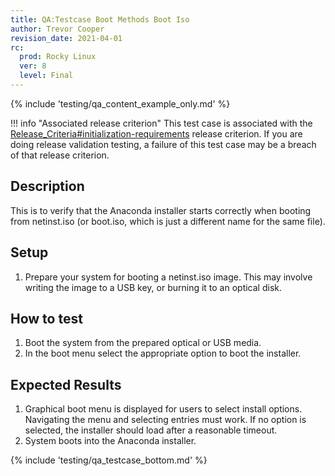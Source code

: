```yaml
---
title: QA:Testcase Boot Methods Boot Iso
author: Trevor Cooper
revision_date: 2021-04-01
rc:
  prod: Rocky Linux
  ver: 8
  level: Final
---
```


{% include 'testing/qa_content_example_only.md' %}

!!! info "Associated release criterion"
    This test case is associated with the [Release_Criteria#initialization-requirements](../release_criteria.md#initialization-requirements) release criterion. If you are doing release validation testing, a failure of this test case may be a breach of that release criterion.

## Description
This is to verify that the Anaconda installer starts correctly when booting from netinst.iso (or boot.iso, which is just a different name for the same file).

## Setup
1. Prepare your system for booting a netinst.iso image. This may involve writing the image to a USB key, or burning it to an optical disk.

## How to test
1. Boot the system from the prepared optical or USB media.
2. In the boot menu select the appropriate option to boot the installer.

## Expected Results
1. Graphical boot menu is displayed for users to select install options. Navigating the menu and selecting entries must work. If no option is selected, the installer should load after a reasonable timeout.
2. System boots into the Anaconda installer.

{% include 'testing/qa_testcase_bottom.md' %}
